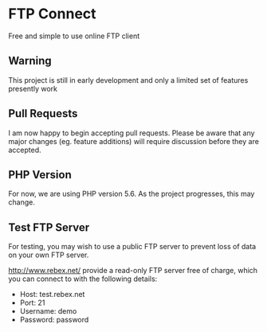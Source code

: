 # FTP Connect
Free and simple to use online FTP client

## Warning
This project is still in early development and only a limited set of features
presently work

## Pull Requests
I am now happy to begin accepting pull requests. Please be aware that any major changes
(eg. feature additions) will require discussion before they are accepted.

## PHP Version
For now, we are using PHP version 5.6. As the project progresses, this may change.

## Test FTP Server
For testing, you may wish to use a public FTP server to prevent loss of data on
your own FTP server.

http://www.rebex.net/ provide a read-only FTP server free of charge, which you can
connect to with the following details:
- Host: test.rebex.net
- Port: 21
- Username: demo
- Password: password
